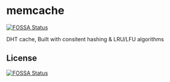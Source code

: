 # memcache
[![FOSSA Status](https://app.fossa.com/api/projects/git%2Bgithub.com%2Fescalopa%2Fmemcache.svg?type=shield)](https://app.fossa.com/projects/git%2Bgithub.com%2Fescalopa%2Fmemcache?ref=badge_shield)

DHT cache, Built with consitent hashing &amp; LRU/LFU algorithms


## License
[![FOSSA Status](https://app.fossa.com/api/projects/git%2Bgithub.com%2Fescalopa%2Fmemcache.svg?type=large)](https://app.fossa.com/projects/git%2Bgithub.com%2Fescalopa%2Fmemcache?ref=badge_large)